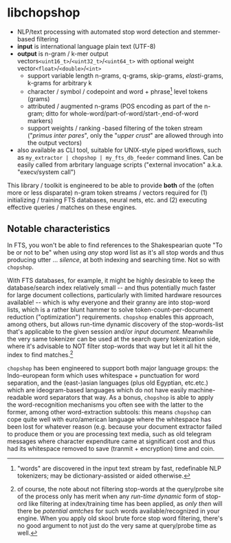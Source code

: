 # libchopshop

- NLP/text processing with automated stop word detection and stemmer-based filtering
- **input** is international language plain text (UTF-8)
- **output** is n-gram / k-mer output vectors`<uint16_t>`/`<uint32_t>`/`<uint64_t>` with optional weight vector`<float>`/`<double>`/`<int>`
  + support variable length n-grams, q-grams, skip-grams, *elasti*-grams, k-grams for arbitrary k
  + character / symbol / codepoint and word + phrase[^1] level tokens (grams)
  + attributed / augmented n-grams (POS encoding as part of the n-gram; ditto for whole-word/part-of-word/start-,end-of-word markers)
  + support weights / ranking -based filtering of the token stream ("*primus inter pares*", only the "*upper crust*" are allowed through into the output vectors)
- also available as CLI tool, suitable for UNIX-style piped workflows, such as `my_extractor | chopshop | my_fts_db_feeder` command lines. Can be easily called from arbritary language scripts ("external invocation" a.k.a. "execv/system call")

[^1]: "words" are discovered in the input text stream by fast, redefinable NLP tokenizers; may be dictionary-assisted or aided otherwise.

This library / toolkit is engineered to be able to provide **both** of the (often more or less disparate) n-gram token streams / vectors required for (1) initializing / training FTS databases, neural nets, etc. and (2) executing effective queries / matches on these engines.



## Notable characteristics

In FTS, you won't be able to find references to the Shakespearian quote "To be or not to be" when using *any* stop word list as it's all stop words and thus producing utter ... *silence*, at both indexing and searching time. Not so with `chopshop`.
 
With FTS databases, for example, it might be highly desirable to keep the database/search index relatively small -- and thus potentially much faster for large document collections, particularly with limited hardware resources available! -- which is why everyone and their granny are into stop-word lists, which is a rather blunt hammer to solve token-count-per-document reduction ("optimization") requirements. `chopshop` enables this approach, among others, but allows run-time dynamic discovery of the stop-words-list that's applicable to the given session and/or *input document*. Meanwhile the very same tokenizer can be used at the search query tokenization side, where it's advisable to NOT filter stop-words that way but let it all hit the index to find matches.[^2]

`chopshop` has been engineered to support both major language groups: the Indo-european form which uses whitespace + punctuation for word separation, and the (east-)asian languages (plus old Egyptian, etc.etc.) which are ideogram-based languages which do not have easily machine-readable word separators that way.
As a bonus, `chopshop` is able to apply the word-recognition mechanisms you often see with the latter to the former, among other word-extraction subtools: this means `chopshop` can cope quite well with euro/american language where the whitespace has been lost for whatever reason (e.g. because your document extractor failed to produce them or you are processing text media, such as old telegram messages where character expenditure came at significant cost and thus had its whitespace removed to save (tranmit + encryption) time and coin.





[^2]: of course, the note about not filtering stop-words at the query/probe site of the process only has merit when any *run-time dynamic* form of stop-ord like filtering at index/training time has been applied, as *only then* will there be *potential amtches* for such words available/recognized in your engine. When you apply old skool brute force stop word filtering, there's no good argument to not just do the very same at query/probe time as well.



  
